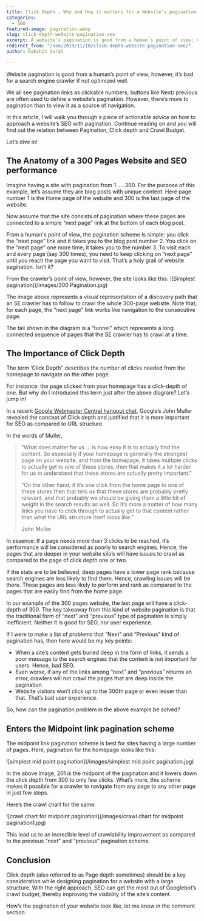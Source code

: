 ```yaml
---
title: Click Depth - Why and How it matters for a Website’s pagination and SEO
categories:
  - SEO
featured-image: pagination.webp
slug: click-depth-website-pagination-seo
excerpt: A website's pagination is good from a human’s point of view; however, it’s bad for a search engine crawler if not optimized well. We all see pagination links as clickable numbers; buttons like Next/ previous are often used to define a website’s pagination. However, there’s more to pagination than to view it as a source of navigation. In this article, I will walk you through a piece of actionable advice on how to approach a website’s SEO with pagination.
redirect_from: "/seo/2019/11/10/click-depth-website-pagination-seo/"
author: Rakshit Soral

---
```

Website pagination is good from a human’s point of view; however, it’s bad for a search engine crawler if not optimized well.



We all see pagination links as clickable numbers; buttons like Next/ previous are often used to define a website’s pagination. However, there’s more to pagination than to view it as a source of navigation. 



In this article, I will walk you through a piece of actionable advice on how to approach a website’s SEO with pagination. Continue reading on and you will find out the relation between Pagination, Click depth and Crawl Budget.



Let’s dive in!



## The Anatomy of a 300 Pages Website and SEO performance



Imagine having a site with pagination from 1…...300. For the purpose of this example, let’s assume they are blog posts with unique content. Here page number 1 is the Home page of the website and 300 is the last page of the website. 



Now assume that the site consists of pagination where these pages are connected to a simple “next page” link at the bottom of each blog post. 



From a human's point of view, the pagination scheme is simple: you click the “next page” link and it takes you to the blog post number 2. You click on the “next page” one more time, it takes you to the number 3. To visit each and every page (say 300 times), you need to keep clicking on “next page” until you reach the page you want to visit. That’s a holy grail of website pagination. Isn’t it?



From the crawler’s point of view, however, the site looks like this:
![Simplest pagination](/images/300 Pagination.jpg)<br>





The image above represents a visual representation of a discovery path that an SE crawler has to follow to crawl the whole 300-page website. Note that, for each page, the “next page” link works like navigation to the consecutive page. 



The tail shown in the diagram is a “tunnel” which represents a long connected sequence of pages that the SE crawler has to crawl at a time. 



## The Importance of Click Depth



The term ‘Click Depth” describes the number of clicks needed from the homepage to navigate on the other page. 



For instance: the page clicked from your homepage has a click-depth of one. But why do I introduced this term just after the above diagram? Let’s jump in!



In a recent <a href="https://www.searchenginejournal.com/google-click-depth-matters-seo-url-structure/256779/#close" target="_blank"> Google Webmaster Central hangout chat</a>, Google’s John Muller revealed the concept of Click depth and justified that it is more important for SEO as compared to URL structure.



In the words of Muller,



<div class="mb-wrap mb-style-2"><blockquote><p>“What does matter for us ... is how easy it is to actually find the content. So especially if your homepage is generally the strongest page on your website, and from the homepage, it takes multiple clicks to actually get to one of these stores, then that makes it a lot harder for us to understand that these stores are actually pretty important."<br>



“On the other hand, if it’s one click from the home page to one of these stores then that tells us that these stores are probably pretty relevant, and that probably we should be giving them a little bit of weight in the search results as well. So it’s more a matter of how many links you have to click through to actually get to that content rather than what the URL structure itself looks like.”</p><span>John Muller</span></blockquote></div>

 



In essence: If a page needs more than 3 clicks to be reached, it’s performance will be considered as poorly to search engines. Hence, the pages that are deeper in your website silo’s will have issues to crawl as compared to the page of click depth one or two. 



If the stats are to be believed, deep pages have a lower page rank because search engines are less likely to find them. Hence, crawling issues will be there. These pages are less likely to perform and rank as compared to the pages that are easily find from the home page. 



In our example of the 300 pages website, the last page will have a click-depth of 300. The key takeaway from this kind of website pagination is that the traditional form of “next” and “previous” type of pagination is simply inefficient. Neither it is good for SEO, nor user experience. 



If I were to make a list of problems that “Next” and “Previous” kind of pagination has, then here would be my key points:

<ul class="round">

<li>When a site’s content gets buried deep in the form of links, it sends a poor message to the search engines that the content is not important for users. Hence, bad SEO. </li>

<li>Even worse, if any of the links among “next” and “previous” returns an error, crawlers will not crawl the pages that are deep inside the pagination.</li>

<li>Website visitors won’t click up to the 300th page or even lesser than that. That’s bad user experience. </li>

</ul>



So, how can the pagination problem in the above example be solved?



## Enters the Midpoint link pagination scheme



The midpoint link pagination scheme is best for sites having a large number of pages. Here, pagination for the homepage looks like this:

![simplest mid point pagination](/images/simplest mid point pagination.jpg)

In the above image, 201 is the midpoint of the pagination and it lowers down the click depth from 300 to only few clicks. What’s more, this scheme makes it possible for a crawler to navigate from any page to any other page in just few steps. 

Here’s the crawl chart for the same:

 ![crawl chart for midpoint pagination](/images/crawl chart for midpoint pagination1.jpg)



This lead us to an incredible level of crawlability improvement as compared to the previous “next” and “previous” pagination scheme. 



<h2 class="note">Conclusion</h2>



Click depth (also referred to as Page depth sometimes) should be a key consideration while designing pagination for a website with a large structure. With the right approach, SEO can get the most out of Googlebot’s crawl budget, thereby improving the visibility of the site’s content. 



How’s the pagination of your website look like, let me know in the comment section.

